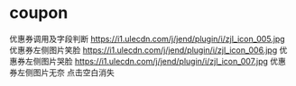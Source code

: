 # coupon
优惠券调用及字段判断
https://i1.ulecdn.com/j/jend/plugin/i/zjl_icon_005.jpg  优惠券左侧图片笑脸
https://i1.ulecdn.com/j/jend/plugin/i/zjl_icon_006.jpg  优惠券左侧图片哭脸
https://i1.ulecdn.com/j/jend/plugin/i/zjl_icon_007.jpg  优惠券左侧图片无奈
点击空白消失